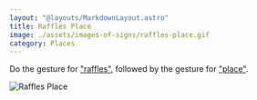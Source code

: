 ```yaml
---
layout: "@layouts/MarkdownLayout.astro"
title: Raffles Place
image: ./assets/images-of-signs/raffles-place.gif
category: Places
---
```


Do the gesture for ["raffles"](../raffles),
followed by the gesture for ["place"](../place).

![Raffles Place](@signs/raffles-place.gif)
